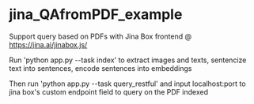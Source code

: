 # jina_QAfromPDF_example

Support query based on PDFs with Jina Box frontend @  https://jina.ai/jinabox.js/

Run 'python app.py --task index' to extract images and texts, sentencize text into sentences, encode sentences into embeddings

Then run 'python app.py --task query_restful' and input localhost:port to jina box's custom endpoint field to query on the PDF indexed 
